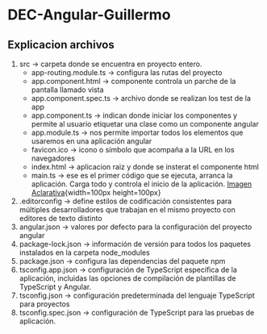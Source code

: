 # DEC-Angular-Guillermo
## Explicacion archivos
1. src -> carpeta donde se encuentra en proyecto entero.
    - app-routing.module.ts -> configura las rutas del proyecto 
    - app.component.html -> componente controla un parche de la pantalla llamado vista
    - app.component.spec.ts -> archivo donde se realizan los test de la app
    - app.component.ts -> indican donde iniciar los componentes y permite al usuario etiquetar una clase como un componente angular
    - app.module.ts -> nos permite importar todos los elementos que usaremos en una aplicación angular
    - favicon.ico ->  icono o símbolo que acompaña a la URL en los navegadores
    - index.html -> aplicacion raiz y donde se insterat el componente html
    - main.ts -> ese es el primer código que se ejecuta, arranca la aplicación. Carga todo y controla el inicio de la aplicación.
[Imagen Aclarativa](explicacion.jfif){width=100px height=100px}
2. .editorconfig -> define estilos de codificación consistentes para múltiples desarrolladores que trabajan en el mismo proyecto con editores de texto distinto
3. angular.json -> valores por defecto para la configuración del proyecto angular
4. package-lock.json -> información de versión para todos los paquetes instalados en la carpeta node_modules
5. package.json -> configura las dependencias del paquete npm
6. tsconfig.app.json -> configuración de TypeScript específica de la aplicación, incluidas las opciones de compilación de plantillas de TypeScript y Angular.
7. tsconfig.json -> configuración predeterminada del lenguaje TypeScript para proyectos
8. tsconfig.spec.json -> configuración de TypeScript para las pruebas de aplicación.